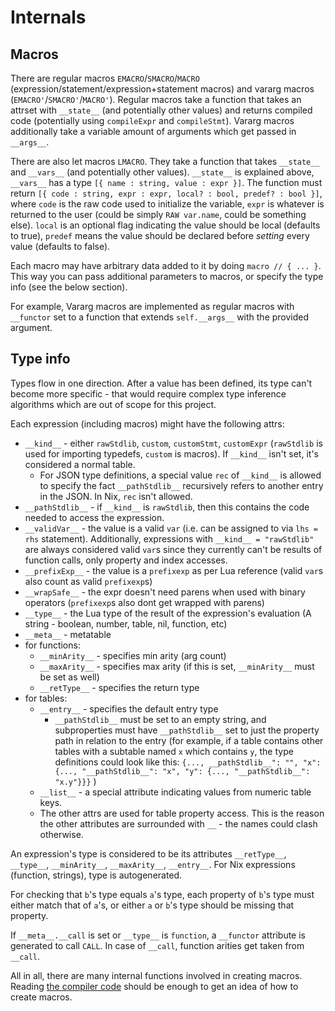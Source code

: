 # Internals

## Macros

There are regular macros `EMACRO`/`SMACRO`/`MACRO`
(expression/statement/expression+statement macros) and vararg macros
(`EMACRO'`/`SMACRO'`/`MACRO'`). Regular macros take a function that
takes an attrset with `__state__` (and potentially other values) and
returns compiled code (potentially using `compileExpr` and
`compileStmt`). Vararg macros additionally take a variable amount of
arguments which get passed in `__args__`.

There are also let macros `LMACRO`. They take a function that takes
`__state__` and `__vars__` (and potentially other values). `__state__`
is explained above, `__vars__` has a type `[{ name : string, value :
expr }]`. The function must return `[{ code : string, expr : expr,
local? : bool, predef? : bool }]`, where `code` is the raw code used to
initialize the variable, `expr` is whatever is returned to the user
(could be simply `RAW var.name`, could be something else). `local` is an
optional flag indicating the value should be local (defaults to true),
`predef` means the value should be declared before *setting* every value
(defaults to false).

Each macro may have arbitrary data added to it by doing
`macro // { ... }`. This way you can pass additional parameters to
macros, or specify the type info (see the below section).

For example, Vararg macros are implemented as regular macros with
`__functor` set to a function that extends `self.__args__` with the
provided argument.

## Type info

Types flow in one direction. After a value has been defined, its type
can't become more specific - that would require complex type inference
algorithms which are out of scope for this project.

Each expression (including macros) might have the following attrs:
- `__kind__` - either `rawStdlib`, `custom`, `customStmt`, `customExpr`
  (`rawStdlib` is used for importing typedefs, `custom` is macros). If
  `__kind__` isn't set, it's considered a normal table.
  - For JSON type definitions, a special value `rec` of `__kind__` is
    allowed to specify the fact `__pathStdlib__` recursively refers to
    another entry in the JSON. In Nix, `rec` isn't allowed.
- `__pathStdlib__` - if `__kind__` is `rawStdlib`, then this contains
  the code needed to access the expression.
- `__validVar__` - the value is a valid `var` (i.e. can be assigned to
  via `lhs = rhs` statement). Additionally, expressions with
  `__kind__ = "rawStdlib"` are always considered valid `var`s since they
  currently can't be results of function calls, only property and index
  accesses.
- `__prefixExp__` - the value is a `prefixexp` as per Lua reference
  (valid `var`s also count as valid `prefixexp`s)
- `__wrapSafe__` - the expr doesn't need parens when used with binary
  operators (`prefixexp`s also dont get wrapped with parens)
- `__type__` - the Lua type of the result of the expression's evaluation
  (A string - boolean, number, table, nil, function, etc)
- `__meta__` - metatable
- for functions:
  - `__minArity__` - specifies min arity (arg count)
  - `__maxArity__` - specifies max arity (if this is set,
    `__minArity__` must be set as well)
  - `__retType__` - specifies the return type
- for tables:
  - `__entry__` - specifies the default entry type
    - `__pathStdlib__` must be set to an empty string, and subproperties
      must have `__pathStdlib__` set to just the property path in
      relation to the entry (for example, if a table contains other
      tables with a subtable named `x` which contains `y`, the type
      definitions could look like this: `{..., __pathStdlib__": "", "x":
      {..., "__pathStdlib__": "x", "y": {..., "__pathStdlib__":
      "x.y"}}}` )
  - `__list__` - a special attribute indicating values from numeric
    table keys.
  - The other attrs are used for table property access. This is the
    reason the other attributes are surrounded with `__` - the names
    could clash otherwise.

An expression's type is considered to be its attributes `__retType__`,
`__type__`, `__minArity__`, `__maxArity__`, `__entry__`. For Nix
expressions (function, strings), type is autogenerated.

For checking that `b`'s type equals `a`'s type, each property of
`b`'s type must either match that of `a`'s, or either `a` or `b`'s type
should be missing that property.

If `__meta__.__call` is set or `__type__` is `function`, a `__functor`
attribute is generated to call `CALL`. In case of `__call`, function
arities get taken from `__call`.

All in all, there are many internal functions involved in creating
macros. Reading [the compiler code](./default.nix) should be enough to
get an idea of how to create macros.
